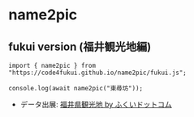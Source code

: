 # name2pic

## fukui version (福井観光地編)

```
import { name2pic } from "https://code4fukui.github.io/name2pic/fukui.js";

console.log(await name2pic("東尋坊"));
```

- データ出展: [福井県観光地 by ふくいドットコム](https://github.com/code4fukui/fukui-spot/)
